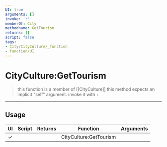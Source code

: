 ```yaml
---
UI: true
arguments: []
invoke: ':'
memberOf: City
methodname: GetTourism
returns: []
script: false
tags:
- City/CityCulture/_function
- function/UI
---
```

# CityCulture:GetTourism
> this function is a member of [[CityCulture]]
> this method expects an implicit "self" argument. invoke it with `:`
-----
## Usage
|  UI | Script | Returns | Function | Arguments |
|:---:|:------:|-------:|:--------:|:---------|
|✓| ||CityCulture:GetTourism||

